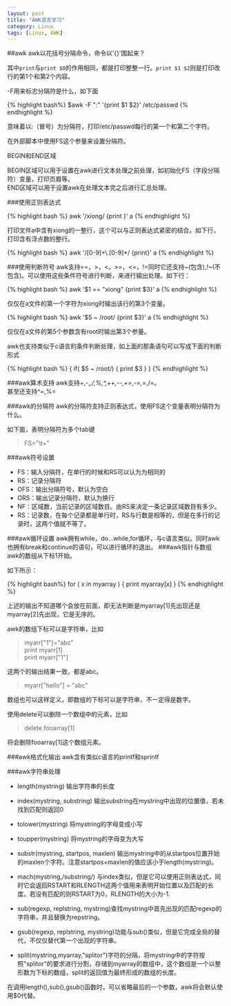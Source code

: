 ```yaml
---
layout: post
title: "AWK语言学习"
category: Linux
tags: [Linux, AWK]
---
```

##awk
awk以花括号分隔命令，命令以'{}'围起来？

其中`print`与`print $0`的作用相同，都是打印整整一行。`print $1 $2`则是打印改行的第1个和第2个内容。

-F用来标志分隔符是什么，如下面

{% highlight bash%}
$awk -F ":" '{print $1 $2}' /etc/passwd
{% endhighlight %}

意味着以:（冒号）为分隔符，打印/etc/passwd每行的第一个和第二个字符。

在外部脚本中使用FS这个参量来设置分隔符。

BEGIN和END区域

BEGIN区域可以用于设置在awk进行文本处理之前处理，如初始化FS（字段分隔符）变量，打印页眉等。  
END区域可以用于设置awk在处理文本完之后进行汇总处理。

###使用正则表达式

{% highlight bash %}
awk '/xiong/ {print }' a
{% endhighlight %}

打印文件a中含有xiong的一整行，这个可以与正则表达式紧密的结合。如下行，打印含有浮点数的整行。

{% highlight bash %}
awk '/\[0-9\]+\\.\[0-9\]\*/ {print}' a
{% endhighlight %}

###使用判断符号
awk支持==，>，<，>=，<=，!=同时它还支持~(包含),!~(不包含)。可以使用这些条件符号进行判断，来进行输出处理。如下行：

{% highlight bash %}
awk '$1 == "xiong" {print $3}' a
{% endhighlight %}

仅仅在a文件的第一个字符为xiong时输出该行的第3个变量。

{% highlight bash %}
awk '$5 ~ /root/ {print $3}' a
{% endhighlight %}

仅仅在a文件的第5个参数含有root时输出第3个参量。

awk也支持类似于c语言的条件判断处理，如上面的那条语句可以写成下面的判断形式

{% highlight bash %}
{
    if( $5 ~ /root/) {
        print $3
    }
}
{% endhighlight %}


###awk算术支持
awk支持+,-,*,/,%,^,++,--,+=,-=,*=,/=。  
甚至还支持^=,%=

###awk的分隔符
awk的分隔符支持正则表达式，使用FS这个变量表明分隔符为什么。

如下面，表明分隔符为多个tab键

>FS="\t+"

###awk符号设置
* FS：输入分隔符，在单行的时候和RS可以认为为相同的 
* RS：记录分隔符
* OFS：输出分隔符号，默认为空白
* ORS：输出记录分隔符，默认为换行
* NF：区域数，当前记录的区域数目。由RS来决定一条记录区域数目有多少。
* RS：记录数，在每个记录都是单行时，RS与行数是相等的，但是在多行的记录时，这两个值就不等了。

###awk循环设置
awk拥有while，do...while,for循环，与c语言类似。同时awk也拥有break和continue的语句，可以进行循环的退出。
###awk指针与数组
awk的数组从下标1开始。

如下所示：

{% highlight bash%}
for ( x in myarray ) {
	print myarray[x]
}
{% endhighlight %}

上述的输出不知道哪个会放在前面，即无法判断是myarray[1]先出现还是myarray[2]先出现，它是无序的。

awk的数组下标可以是字符串，比如

>myarr["1"]="abc"  
>print myarr[1]  
>print myarr["1"]  

这两个的输出结果一致，都是abc。

>myarr["hello"] = "abc"

数组也可以这样定义，即数组的下标可以是字符串，不一定得是数字。

使用delete可以删除一个数组中的元素，比如

>delete fooarray[1]

将会删除fooarray[1]这个数组元素。

###awk格式化输出
awk含有类似c语言的printf和sprintf

###awk字符串处理
* length(mystring) 输出字符串的长度
 
* index(mystring, substring) 输出substring在mystring中出现的位置值，若未找到匹配则返回0
 
* tolower(mystring) 将mystring的字母变成小写
 
* toupper(mystring) 将mystring的字母变为大写
 
* substr(mystring, startpos, maxlen) 输出mystring中的从startpos位置开始的maxlen个字符。注意startpos+maxlen的值应该小于length(mystring)。
 
* mach(mystring,/substring/) 与index类似，但是它可以使用正则表达式，同时它会返回RSTART和RLENGTH这两个值用来表明开始位置以及匹配的长度。若没有匹配的则RSTART为0，RLENGTH的大小为-1.
 
* sub(regexp, replstring, mystring)查找mystring中首先出现的匹配regexp的字符串，并且替换为repstring。
 
* gsub(regexp, replstring, mystring)功能与sub()类似，但是它完成全局的替代，不仅仅替代第一个出现的字符串。

* split(mystring,myarray,"splitor")字符的分隔，将mystring中的字符按照"splitor"的要求进行分割，存储到myarray的数组中，这个数组是一个以整形数为下标的数组，split的返回值为最终形成的数组的长度。

在调用length(),sub(),gsub()函数时，可以省略最后的一个参数，awk将会默认使用$0代替。
